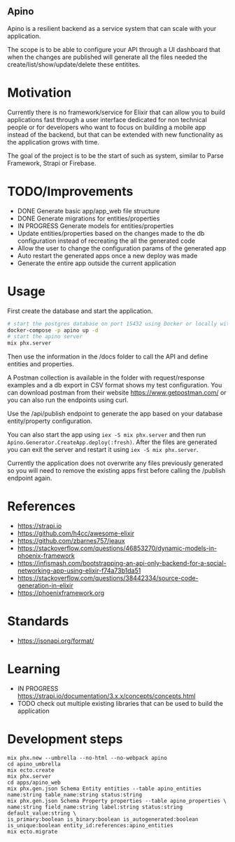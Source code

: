 Apino
-----

Apino is a resilient backend as a service system that can scale with your application.

The scope is to be able to configure your API through a UI dashboard that when the changes
are published will generate all the files needed the create/list/show/update/delete these
entitites.

Motivation
==========

Currently there is no framework/service for Elixir that can allow you to build applications fast
through a user interface dedicated for non technical people or for developers who want to focus on
building a mobile app instead of the backend, but that can be extended with new functionality as the 
application grows with time.

The goal of the project is to be the start of such as system, similar to Parse Framework, Strapi or Firebase.

TODO/Improvements
=================
- DONE Generate basic app/app_web file structure
- DONE Generate migrations for entities/properties
- IN PROGRESS Generate models for entities/properties
- Update entities/properties based on the changes made to the db configuration instead of 
  recreating the all the generated code
- Allow the user to change the configuration params of the generated app
- Auto restart the generated apps once a new deploy was made
- Generate the entire app outside the current application

Usage
=====

First create the database and start the application.

  ```bash
  # start the postgres database on port 15432 using Docker or locally with the same details
  docker-compose -p apino up -d
  # start the apino server
  mix phx.server
  ```

Then use the information in the /docs folder to call the API and define entities and properties.

A Postman collection is available in the folder with request/response examples and a db export 
in CSV format shows my test configuration. You can download postman from their 
website https://www.getpostman.com/ or you can also run the endpoints using curl.

Use the /api/publish endpoint to generate the app based on your database entity/property configuration.

You can also start the app using `iex -S mix phx.server` and then run `Apino.Generator.CreateApp.deploy(:fresh)`.
After the files are generated you can exit the server and restart it using `iex -S mix phx.server`.

Currently the application does not overwrite any files previously generated so you will need to 
remove the existing apps first before calling the /publish endpoint again.


References
==========

- https://strapi.io
- https://github.com/h4cc/awesome-elixir
- https://github.com/zbarnes757/jeaux
- https://stackoverflow.com/questions/46853270/dynamic-models-in-phoenix-framework
- https://infismash.com/bootstrapping-an-api-only-backend-for-a-social-networking-app-using-elixir-f74a73b1da51
- https://stackoverflow.com/questions/38442334/source-code-generation-in-elixir
- https://phoenixframework.org


Standards
=========

- https://jsonapi.org/format/

Learning
========

- IN PROGRESS https://strapi.io/documentation/3.x.x/concepts/concepts.html
- TODO check out multiple existing libraries that can be used to build the application

Development steps
=================
  
  ```
  mix phx.new --umbrella --no-html --no-webpack apino
  cd apino_umbrella
  mix ecto.create
  mix phx.server
  cd apps/apino_web
  mix phx.gen.json Schema Entity entities --table apino_entities name:string table_name:string status:string
  mix phx.gen.json Schema Property properties --table apino_properties \
  name:string field_name:string label:string status:string default_value:string \
  is_primary:boolean is_binary:boolean is_autogenerated:boolean is_unique:boolean entity_id:references:apino_entities
  mix ecto.migrate
  ```

